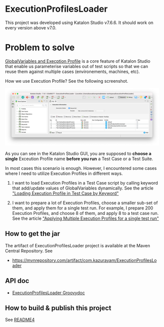 ExecutionProfilesLoader
======================

This project was developed using Katalon Studio v7.6.6. It should work on every version above v7.0.

# Problem to solve

[GlobalVariables and Execption Profile](https://docs.katalon.com/katalon-studio/docs/execution-profile-v54.html) is a core feature of Katalon Studio that enable us parameterise variables out of test scripts so that we can reuse them against multiple cases (environements, machines, etc).

How we use Execution Profile? See the following screenshot.

![weCanApplyOnlyOneExecutionProfileBeforeRunningTest](docs/images/weCanApplyOnlyOneExecutionProfileBeforeRunningTest.png)

As you can see in the Katalon Studio GUI, you are supposed to **choose a single** Exceution Profile name **before you run** a Test Case or a Test Suite.

In most cases this scenario is enough. However, I encountered some cases where I need to utilize Execution Profiles in different ways.

1. I want to load Execution Profiles in a Test Case script by calling keyword that add/update values of GlobalVariables dynamically. See the article ["Loading Execution Profile in Test Case by Keyword"](README2.md)

2. I want to prepare a lot of Execution Profiles, choose a smaller sub-set of them, and apply them for a single test run. For example, I prepare 200 Execution Profiles, and choose 8 of them, and apply 8 to a test case run. See the article ["Applying Multiple Execution Profiles for a single test run"](README3.md)

## How to get the jar

The artifact of ExecutionProfilesLoader project is available at the Maven Central Repository. See

- https://mvnrepository.com/artifact/com.kazurayam/ExecutionProfilesLoader

## API doc

- [ExecutionProfilesLoader Groovydoc](https://kazurayam.github.io/ExecutionProfilesLoader/api/index.html)

## How to build & publish this project

See [README4](README4.md)
